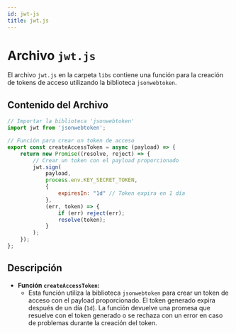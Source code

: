 ```yaml
---
id: jwt-js
title: jwt.js
---
```


# Archivo `jwt.js`

El archivo `jwt.js` en la carpeta `libs` contiene una función para la creación de tokens de acceso utilizando la biblioteca `jsonwebtoken`.

## Contenido del Archivo

```jsx
// Importar la biblioteca 'jsonwebtoken'
import jwt from 'jsonwebtoken';

// Función para crear un token de acceso
export const createAccessToken = async (payload) => {
    return new Promise((resolve, reject) => {
        // Crear un token con el payload proporcionado
        jwt.sign(
            payload,
            process.env.KEY_SECRET_TOKEN,
            {
                expiresIn: "1d" // Token expira en 1 día
            },
            (err, token) => {
                if (err) reject(err);
                resolve(token);
            }
        );
    });
};
```

## Descripción

- **Función `createAccessToken`:**
  - Esta función utiliza la biblioteca `jsonwebtoken` para crear un token de acceso con el payload proporcionado. El token generado expira después de un día (`1d`). La función devuelve una promesa que resuelve con el token generado o se rechaza con un error en caso de problemas durante la creación del token.
